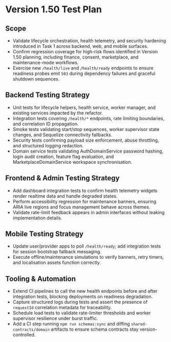 # Version 1.50 Test Plan

## Scope
- Validate lifecycle orchestration, health telemetry, and security hardening introduced in Task 1 across backend, web, and mobile surfaces.
- Confirm regression coverage for high-risk flows identified in Version 1.50 planning, including finance, consent, marketplace, and maintenance-mode workflows.
- Exercise new `/health/live` and `/health/ready` endpoints to ensure readiness probes emit `503` during dependency failures and graceful shutdown sequences.

## Backend Testing Strategy
- Unit tests for lifecycle helpers, health service, worker manager, and existing services impacted by the refactor.
- Integration tests covering `/health/*` endpoints, rate limiting boundaries, and correlation ID propagation.
- Smoke tests validating start/stop sequences, worker supervisor state changes, and Sequelize connectivity fallbacks.
- Security tests confirming payload size enforcement, abuse throttling, and structured logging redaction.
- Domain service tests validating AuthDomainService password hashing, login audit creation, feature flag evaluation, and MarketplaceDomainService workspace synchronisation.

## Frontend & Admin Testing Strategy
- Add dashboard integration tests to confirm health telemetry widgets render realtime data and handle degraded states.
- Perform accessibility regression for maintenance banners, ensuring ARIA live regions and focus management behave across themes.
- Validate rate-limit feedback appears in admin interfaces without leaking implementation details.

## Mobile Testing Strategy
- Update user/provider apps to poll `/health/ready`; add integration tests for session bootstrap fallback messaging.
- Execute offline/maintenance simulations to verify banners, retry timers, and localisation assets function correctly.

## Tooling & Automation
- Extend CI pipelines to call the new health endpoints before and after integration tests, blocking deployments on readiness degradation.
- Capture structured logs during tests and assert the presence of `requestId` correlation metadata for traceability.
- Schedule load tests to validate rate-limiter thresholds and worker supervisor resilience under burst traffic.
- Add a CI step running `npm run schemas:sync` and diffing `shared-contracts/domain` artifacts to ensure schema contracts stay version-controlled.
